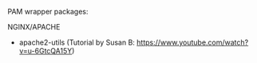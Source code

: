 PAM wrapper packages:

NGINX/APACHE
- apache2-utils (Tutorial by Susan B: https://www.youtube.com/watch?v=u-6GtcQA15Y)
